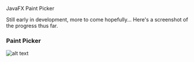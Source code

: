 JavaFX Paint Picker

Still early in development, more to come hopefully... Here's a screenshot of the progress thus far.

### Paint Picker
![alt text](https://github.com/EricCanull/paintpicker/blob/master/src/main/resources/images/screenshots/paintpicker.png "Paint Picker")
